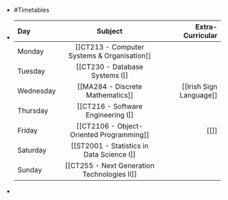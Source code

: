 - #Timetables
- | **Day**      | **Subject** | **Extra-Curricular**     |
  | :---              |    :----:   |          ---: |
  | Monday       | [[CT213 - Computer Systems & Organisation]] |   |
  | Tuesday       | [[CT230 - Database Systems I]] |   |
  | Wednesday  | [[MA284 - Discrete Mathematics]] | [[Irish Sign Language]] |
  | Thursday | [[CT216 - Software Engineering I]] | |
  | Friday | [[CT2106 - Object-Oriented Programming]] | [[]] |
  | Saturday | [[ST2001 - Statistics in Data Science I]] | |
  | Sunday | [[CT255 - Next Generation Technologies II]] | |
-